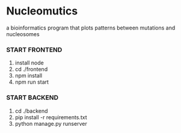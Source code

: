 # Nucleomutics
a bioinformatics program that plots patterns between mutations and nucleosomes

### START FRONTEND ###
1. install node
2. cd ./frontend
3. npm install
4. npm run start

### START BACKEND ###
1. cd ./backend
2. pip install -r requirements.txt
3. python manage.py runserver
